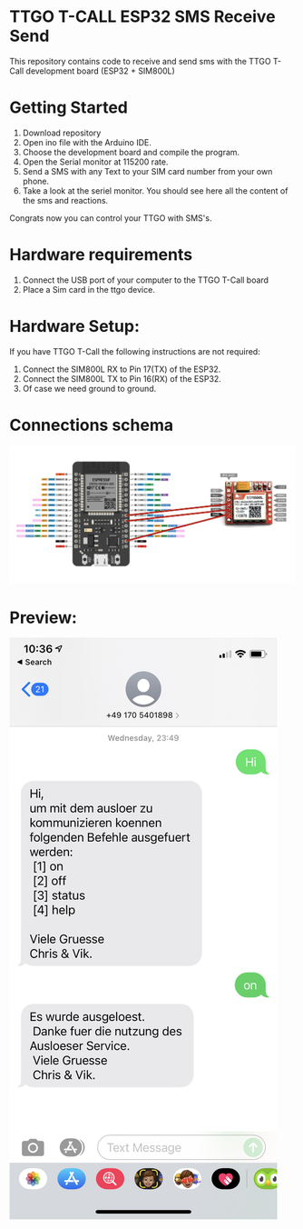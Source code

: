 # TTGO T-CALL ESP32 SMS Receive Send
This repository contains code to receive and send sms with the TTGO T-Call development board (ESP32 + SIM800L)
# Getting Started
1. Download repository
2. Open ino file with the Arduino IDE.
3. Choose the development board and compile the program.
4. Open the Serial monitor at 115200 rate.
5. Send a SMS with any Text to your SIM card number from your own phone.
6. Take a look at the seriel monitor. You should see here all the content of the sms and reactions.

Congrats now you can control your TTGO with SMS's.

# Hardware requirements
1. Connect the USB port of your computer to the TTGO T-Call board
2. Place a Sim card in the ttgo device.

# Hardware Setup:
If you have TTGO T-Call the following instructions are not required:
1. Connect the SIM800L RX to Pin 17(TX) of the ESP32.
2. Connect the SIM800L TX to Pin 16(RX) of the ESP32.
3. Of case we need ground to ground.

# Connections schema
![Wiring schema of ESP32 and SIM800L](./wiring_schema.png)

# Preview:
![Screenshot of the phone sms communication ESP32 and SIM800L](./IMG_5500.PNG)
